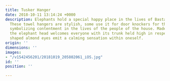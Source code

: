 ```yaml
---
title: Tusker Hanger
date: 2018-10-11 13:14:24 +0000
description: Elephants hold a special happy place in the lives of Bastar tribals.
  These towel hangers are stylish, some use it for door knockers for the front door
  symbolizing contentment in the lives of the people of the house. Made of pure brass,
  the elephant head welcomes everyone with its trunk held high in respect. Its perfectly
  shaped almond eyes emit a calming sensation within oneself.
origin: ''
dimensions: ''
images:
- "/v1542456201/20181019_205802061_iOS.jpg"
id: ''
position: ''

---
```

